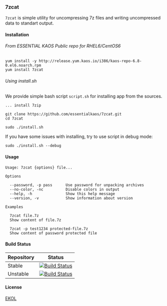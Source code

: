 ### 7zcat

`7zcat` is simple utility for uncompressing 7z files and writing uncompressed data to standart output.

#### Installation

###### From ESSENTIAL KAOS Public repo for RHEL6/CentOS6

```
yum install -y http://release.yum.kaos.io/i386/kaos-repo-6.8-0.el6.noarch.rpm
yum install 7zcat
```

###### Using install.sh

We provide simple bash script `script.sh` for installing app from the sources.

```
... install 7zip

git clone https://github.com/essentialkaos/7zcat.git
cd 7zcat

sudo ./install.sh
```

If you have some issues with installing, try to use script in debug mode:

```
sudo ./install.sh --debug
```

#### Usage

```
Usage: 7zcat {options} file...

Options

  --password, -p pass      Use password for unpacking archives
  --no-color, -nc          Disable colors in output
  --help, -h               Show this help message
  --version, -v            Show information about version

Examples

  7zcat file.7z
  Show content of file.7z

  7zcat -p test1234 protected-file.7z
  Show content of password protected file

```

#### Build Status

| Repository | Status |
|------------|--------|
| Stable | [![Build Status](https://travis-ci.org/essentialkaos/7zcat.svg?branch=master)](https://travis-ci.org/essentialkaos/7zcat) |
| Unstable | [![Build Status](https://travis-ci.org/essentialkaos/7zcat.svg?branch=develop)](https://travis-ci.org/essentialkaos/7zcat) |

#### License

[EKOL](https://essentialkaos.com/ekol)

